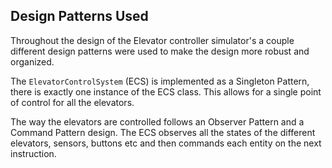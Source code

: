 ## Design Patterns Used

Throughout the design of the Elevator controller simulator's a couple  different design patterns were used to make the design more robust and organized.

The `ElevatorControlSystem` (ECS) is implemented as a Singleton Pattern, there is exactly one instance of the ECS class. This allows for a single point of control for all the elevators.

The way the elevators are controlled follows an Observer Pattern and a Command Pattern design. The ECS observes all the states of the different elevators, sensors, buttons etc and then commands each entity on the next instruction.